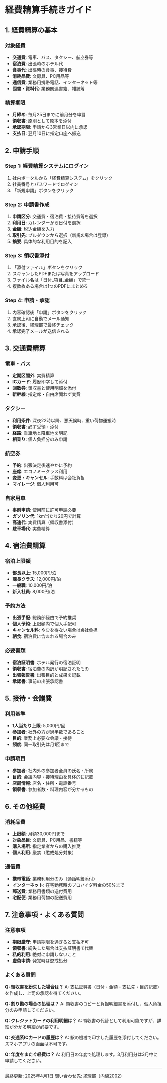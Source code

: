 # 経費精算手続きガイド

## 1. 経費精算の基本

### 対象経費
- **交通費**: 電車、バス、タクシー、航空券等
- **宿泊費**: 出張時のホテル代
- **食事代**: 出張時の食事、接待費
- **消耗品費**: 文房具、PC用品等
- **通信費**: 業務用携帯電話、インターネット等
- **図書・資料代**: 業務関連書籍、雑誌等

### 精算期限
- **月締め**: 毎月25日までに前月分を申請
- **領収書**: 原則として原本を添付
- **承認期限**: 申請から3営業日以内に承認
- **支払日**: 翌月10日に指定口座へ振込

## 2. 申請手順

### Step 1: 経費精算システムにログイン
1. 社内ポータルから「経費精算システム」をクリック
2. 社員番号とパスワードでログイン
3. 「新規申請」ボタンをクリック

### Step 2: 申請書作成
1. **申請区分**: 交通費・宿泊費・接待費等を選択
2. **利用日**: カレンダーから日付を選択
3. **金額**: 税込金額を入力
4. **取引先**: プルダウンから選択（新規の場合は登録）
5. **摘要**: 具体的な利用目的を記入

### Step 3: 領収書添付
1. 「添付ファイル」ボタンをクリック
2. スキャンしたPDFまたは写真をアップロード
3. ファイル名は「日付_項目_金額」で統一
4. 複数枚ある場合は1つのPDFにまとめる

### Step 4: 申請・承認
1. 内容確認後「申請」ボタンをクリック
2. 直属上司に自動でメール通知
3. 承認後、経理部で最終チェック
4. 承認完了メールが送信される

## 3. 交通費精算

### 電車・バス
- **定期区間外**: 実費精算
- **ICカード**: 履歴印字して添付
- **回数券**: 領収書と使用明細を添付
- **新幹線**: 指定席・自由席問わず実費

### タクシー
- **利用条件**: 深夜22時以降、悪天候時、重い荷物運搬時
- **領収書**: 必ず受領・添付
- **経路**: 乗車地と降車地を明記
- **相乗り**: 個人負担分のみ申請

### 航空券
- **予約**: 出張決定後速やかに予約
- **座席**: エコノミークラス利用
- **変更・キャンセル**: 手数料は会社負担
- **マイレージ**: 個人利用可

### 自家用車
- **事前申請**: 使用前に許可申請必要
- **ガソリン代**: 1km当たり20円で計算
- **高速代**: 実費精算（領収書添付）
- **駐車場代**: 実費精算

## 4. 宿泊費精算

### 宿泊上限額
- **部長以上**: 15,000円/泊
- **課長クラス**: 12,000円/泊
- **一般職**: 10,000円/泊
- **新入社員**: 8,000円/泊

### 予約方法
- **出張手配**: 総務部経由で予約推奨
- **個人予約**: 上限額内で個人手配可
- **キャンセル料**: やむを得ない場合は会社負担
- **朝食**: 宿泊費に含まれる場合のみ

### 必要書類
- **宿泊証明書**: ホテル発行の宿泊証明
- **領収書**: 宿泊費の内訳が明記されたもの
- **出張報告書**: 出張目的と成果を記載
- **承認書**: 事前の出張承認書

## 5. 接待・会議費

### 利用基準
- **1人当たり上限**: 5,000円/回
- **参加者**: 社外の方が過半数であること
- **目的**: 業務上必要な会議・接待
- **頻度**: 同一取引先は月1回まで

### 申請項目
- **参加者**: 社内外の参加者全員の氏名・所属
- **目的**: 会議内容・接待理由を具体的に記載
- **店舗情報**: 店名・住所・電話番号
- **領収書**: 参加者数・料理内容が分かるもの

## 6. その他経費

### 消耗品費
- **上限額**: 月額30,000円まで
- **対象品目**: 文房具、PC用品、書籍等
- **購入場所**: 指定業者からの購入推奨
- **個人利用**: 厳禁（懲戒処分対象）

### 通信費
- **携帯電話**: 業務利用分のみ（通話明細添付）
- **インターネット**: 在宅勤務時のプロバイダ料金の50%まで
- **郵送費**: 業務用書類の送付費用
- **宅配便**: 業務用荷物の配送費用

## 7. 注意事項・よくある質問

### 注意事項
- **期限厳守**: 申請期限を過ぎると支払不可
- **領収書**: 紛失した場合は支払証明書で代替
- **私的利用**: 絶対に申請しないこと
- **虚偽申請**: 発覚時は懲戒処分

### よくある質問

**Q: 領収書を紛失した場合は？**
A: 支払証明書（日付・金額・支払先・目的記載）を作成し、上司の承認を得てください。

**Q: 割り勘の場合の処理は？**
A: 領収書のコピーと負担明細書を添付し、個人負担分のみ申請してください。

**Q: クレジットカードの利用明細は？**
A: 領収書の代替として利用可能ですが、詳細が分かる明細が必要です。

**Q: 交通系ICカードの履歴は？**
A: 駅の機械で印字した履歴を添付してください。スマホアプリの画面は不可です。

**Q: 年度をまたぐ経費は？**
A: 利用日の年度で処理します。3月利用分は3月中に申請してください。

---
最終更新: 2025年4月1日
問い合わせ先: 経理部（内線2002）